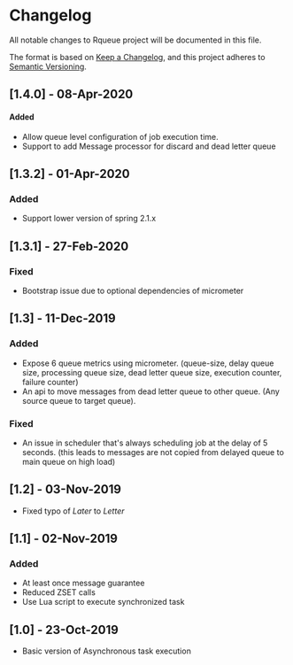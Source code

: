 # Changelog
All notable changes to Rqueue project will be documented in this file.

The format is based on [Keep a Changelog](https://keepachangelog.com/en/1.0.0/),
and this project adheres to [Semantic Versioning](https://semver.org/spec/v2.0.0.html).

## [1.4.0] - 08-Apr-2020
#### Added
- Allow queue level configuration of job execution time.
- Support to add Message processor for discard and dead letter queue

## [1.3.2] - 01-Apr-2020
### Added
- Support lower version of spring 2.1.x


## [1.3.1] - 27-Feb-2020
### Fixed
- Bootstrap issue due to optional dependencies of micrometer


## [1.3] - 11-Dec-2019
### Added 
- Expose 6 queue metrics using micrometer. (queue-size, delay queue size, processing queue size, dead letter queue size, execution counter, failure counter)
- An api to move messages from dead letter queue to other queue. (Any source queue to target queue).

### Fixed
- An issue in scheduler that's always scheduling job at the delay of 5 seconds. (this leads to messages are not copied from delayed queue to main queue on high load)


## [1.2] - 03-Nov-2019
- Fixed typo of *Later* to *Letter*


## [1.1] - 02-Nov-2019
### Added 
- At least once message guarantee
- Reduced ZSET calls
- Use Lua script to execute synchronized task




## [1.0] - 23-Oct-2019
- Basic version of Asynchronous task execution

